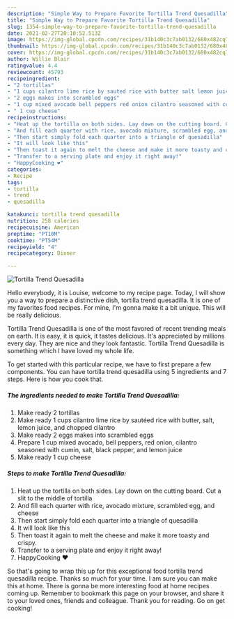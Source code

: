 ```yaml
---
description: "Simple Way to Prepare Favorite Tortilla Trend Quesadilla"
title: "Simple Way to Prepare Favorite Tortilla Trend Quesadilla"
slug: 1354-simple-way-to-prepare-favorite-tortilla-trend-quesadilla
date: 2021-02-27T20:10:52.513Z
image: https://img-global.cpcdn.com/recipes/31b140c3c7ab0132/680x482cq70/tortilla-trend-quesadilla-recipe-main-photo.jpg
thumbnail: https://img-global.cpcdn.com/recipes/31b140c3c7ab0132/680x482cq70/tortilla-trend-quesadilla-recipe-main-photo.jpg
cover: https://img-global.cpcdn.com/recipes/31b140c3c7ab0132/680x482cq70/tortilla-trend-quesadilla-recipe-main-photo.jpg
author: Willie Blair
ratingvalue: 4.4
reviewcount: 45793
recipeingredient:
- "2 tortillas"
- "1 cups cilantro lime rice by sauted rice with butter salt lemon juice and chopped cilantro"
- "2 eggs makes into scrambled eggs"
- "1 cup mixed avocado bell peppers red onion cilantro seasoned with cumin salt black pepper and lemon juice"
- " 1 cup cheese"
recipeinstructions:
- "Heat up the tortilla on both sides. Lay down on the cutting board. Cut a slit to the middle of tortilla"
- "And fill each quarter with rice, avocado mixture, scrambled egg, and cheese"
- "Then start simply fold each quarter into a triangle of quesadilla"
- "It will look like this"
- "Then toast it again to melt the cheese and make it more toasty and crispy."
- "Transfer to a serving plate and enjoy it right away!"
- "HappyCooking ❤️"
categories:
- Recipe
tags:
- tortilla
- trend
- quesadilla

katakunci: tortilla trend quesadilla 
nutrition: 258 calories
recipecuisine: American
preptime: "PT10M"
cooktime: "PT54M"
recipeyield: "4"
recipecategory: Dinner

---
```



![Tortilla Trend Quesadilla](https://img-global.cpcdn.com/recipes/31b140c3c7ab0132/680x482cq70/tortilla-trend-quesadilla-recipe-main-photo.jpg)

Hello everybody, it is Louise, welcome to my recipe page. Today, I will show you a way to prepare a distinctive dish, tortilla trend quesadilla. It is one of my favorites food recipes. For mine, I'm gonna make it a bit unique. This will be really delicious.



Tortilla Trend Quesadilla is one of the most favored of recent trending meals on earth. It is easy, it is quick, it tastes delicious. It's appreciated by millions every day. They are nice and they look fantastic. Tortilla Trend Quesadilla is something which I have loved my whole life.


To get started with this particular recipe, we have to first prepare a few components. You can have tortilla trend quesadilla using 5 ingredients and 7 steps. Here is how you cook that.

<!--inarticleads1-->

##### The ingredients needed to make Tortilla Trend Quesadilla:

1. Make ready 2 tortillas
1. Make ready 1 cups cilantro lime rice by sautéed rice with butter, salt, lemon juice, and chopped cilantro
1. Make ready 2 eggs makes into scrambled eggs
1. Prepare 1 cup mixed avocado, bell peppers, red onion, cilantro seasoned with cumin, salt, black pepper, and lemon juice
1. Make ready  1 cup cheese




<!--inarticleads2-->

##### Steps to make Tortilla Trend Quesadilla:

1. Heat up the tortilla on both sides. Lay down on the cutting board. Cut a slit to the middle of tortilla
1. And fill each quarter with rice, avocado mixture, scrambled egg, and cheese
1. Then start simply fold each quarter into a triangle of quesadilla
1. It will look like this
1. Then toast it again to melt the cheese and make it more toasty and crispy.
1. Transfer to a serving plate and enjoy it right away!
1. HappyCooking ❤️




So that's going to wrap this up for this exceptional food tortilla trend quesadilla recipe. Thanks so much for your time. I am sure you can make this at home. There is gonna be more interesting food at home recipes coming up. Remember to bookmark this page on your browser, and share it to your loved ones, friends and colleague. Thank you for reading. Go on get cooking!
